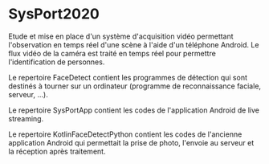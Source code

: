 # SysPort2020
Etude et mise en place d'un système d'acquisition vidéo permettant l'observation en temps réel d'une scène à l'aide d'un téléphone Android.
Le flux vidéo de la caméra est traité en temps réel pour permettre l'identification de personnes.

Le repertoire FaceDetect contient les programmes de détection qui sont destinés à tourner sur un ordinateur (programme de reconnaissance faciale, serveur, ...).

Le repertoire SysPortApp contient les codes de l'application Android de live streaming.

Le repertoire KotlinFaceDetectPython contient les codes de l'ancienne application Android qui permettait la prise de photo, l'envoie au serveur et la réception après traitement.
